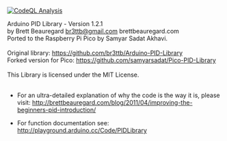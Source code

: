 [![CodeQL Analysis](https://github.com/samyarsadat/Pico-PID-Library/actions/workflows/codeql.yml/badge.svg)](https://github.com/samyarsadat/Pico-PID-Library/actions/workflows/codeql.yml)
<br>

Arduino PID Library - Version 1.2.1<br>
by Brett Beauregard <br3ttb@gmail.com> brettbeauregard.com<br>
Ported to the Raspberry Pi Pico by Samyar Sadat Akhavi.<br>
<br>
Original library: https://github.com/br3ttb/Arduino-PID-Library<br>
Forked version for Pico: https://github.com/samyarsadat/Pico-PID-Library<br>
<br>
This Library is licensed under the MIT License.<br>
<br>
 - For an ultra-detailed explanation of why the code is the way it is, please visit: 
   http://brettbeauregard.com/blog/2011/04/improving-the-beginners-pid-introduction/

 - For function documentation see:
   http://playground.arduino.cc/Code/PIDLibrary
